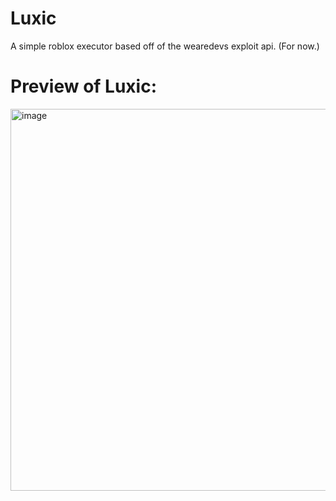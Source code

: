 # Luxic
A simple roblox executor based off of the wearedevs exploit api. (For now.)


# Preview of Luxic:
<img width="1100" height="611" alt="image" src="https://github.com/user-attachments/assets/8ed8a9d8-f8e5-4e18-a8e1-90cade092b6c" />
